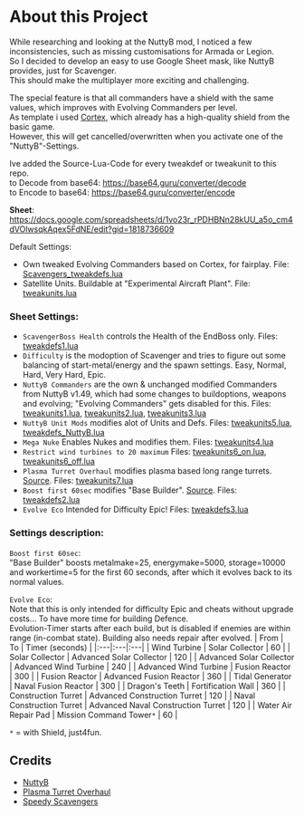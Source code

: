 # About this Project
While researching and looking at the NuttyB mod, I noticed a few inconsistencies, such as missing customisations for Armada or Legion.\
So I decided to develop an easy to use Google Sheet mask, like NuttyB provides, just for Scavenger.\
This should make the multiplayer more exciting and challenging.

The special feature is that all commanders have a shield with the same values, which improves with Evolving Commanders per level.\
As template i used [Cortex](https://github.com/beyond-all-reason/Beyond-All-Reason/blob/master/units/other/evocom/corcomlvl10.lua#L403), which already has a high-quality shield from the basic game.\
However, this will get cancelled/overwritten when you activate one of the "NuttyB"-Settings.

Ive added the Source-Lua-Code for every tweakdef or tweakunit to this repo.\
to Decode from base64: https://base64.guru/converter/decode \
to Encode to base64: https://base64.guru/converter/encode 


**Sheet**: https://docs.google.com/spreadsheets/d/1vo23r_rPDHBNn28kUU_a5o_cm4dVOlwsqkAqex5FdNE/edit?gid=1818736609


Default Settings:
- Own tweaked Evolving Commanders based on Cortex, for fairplay. File: [Scavengers_tweakdefs.lua](Scavengers_tweakdefs.lua)
- Satellite Units. Buildable at "Experimental Aircraft Plant". File: [tweakunits.lua](tweakunits.lua)


### Sheet Settings:
- `ScavengerBoss Health` controls the Health of the EndBoss only. Files: [tweakdefs1.lua](tweakdefs1.lua)
- `Difficulty` is the modoption of Scavenger and tries to figure out some balancing of start-metal/energy and the spawn settings. Easy, Normal, Hard, Very Hard, Epic.
- `NuttyB Commanders` are the own & unchanged modified Commanders from NuttyB v1.49, which had some changes to buildoptions, weapons and evolving; "Evolving Commanders" gets disabled for this. Files: [tweakunits1.lua](tweakunits1.lua), [tweakunits2.lua](tweakunits2.lua), [tweakunits3.lua](tweakunits3.lua)
- `NuttyB Unit Mods` modifies alot of Units and Defs. Files: [tweakunits5.lua](tweakunits5.lua), [tweakdefs_NuttyB.lua](tweakdefs_NuttyB.lua)
- `Mega Nuke` Enables Nukes and modifies them. Files: [tweakunits4.lua](tweakunits4.lua)
- `Restrict wind turbines to 20 maximum` Files: [tweakunits6_on.lua](tweakunits6_on.lua), [tweakunits6_off.lua](tweakunits6_off.lua)
- `Plasma Turret Overhaul` modifies plasma based long range turrets. [Source](https://docs.google.com/document/d/161NSONfbjG5xxX-BAGhlQr7mtegCWjIFDjHs03qECC4/edit). Files: [tweakunits7.lua](tweakunits7.lua)
- `Boost first 60sec` modifies "Base Builder". [Source](https://discord.com/channels/549281623154229250/1254587358830137415/1254587358830137415). Files: [tweakdefs2.lua](tweakdefs2.lua)
- `Evolve Eco` Intended for Difficulty Epic! Files: [tweakdefs3.lua](tweakdefs3.lua)


### Settings description:
`Boost first 60sec`:\
"Base Builder" boosts metalmake=25, energymake=5000, storage=10000 and workertime=5 for the first 60 seconds, after which it evolves back to its normal values.

`Evolve Eco`:\
Note that this is only intended for difficulty Epic and cheats without upgrade costs... To have more time for building Defence.\
Evolution-Timer starts after each build, but is disabled if enemies are within range (in-combat state). Building also needs repair after evolved.
| From | To | Timer (seconds) |
|:---|:---|:---|
| Wind Turbine | Solar Collector | 60 |
| Solar Collector | Advanced Solar Collector | 120 |
| Advanced Solar Collector | Advanced Wind Turbine | 240 |
| Advanced Wind Turbine | Fusion Reactor | 300 |
| Fusion Reactor | Advanced Fusion Reactor | 360 |
| Tidal Generator | Naval Fusion Reactor | 300 |
| Dragon's Teeth | Fortification Wall | 360 |
| Construction Turret | Advanced Construction Turret | 120 |
| Naval Construction Turret | Advanced Naval Construction Turret | 120 |
| Water Air Repair Pad | Mission Command Tower`*` | 60 |

`*` = with Shield, just4fun.




## Credits
- [NuttyB](https://discord.com/channels/549281623154229250/1168959237641216131)
- [Plasma Turret Overhaul](https://discord.com/channels/549281623154229250/1267251807185535089)
- [Speedy Scavengers](https://discord.com/channels/549281623154229250/1254587358830137415/1254587358830137415)